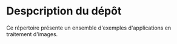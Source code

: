 # Despcription du dépôt

Ce répertoire présente un ensemble d'exemples d'applications en traitement d'images.
